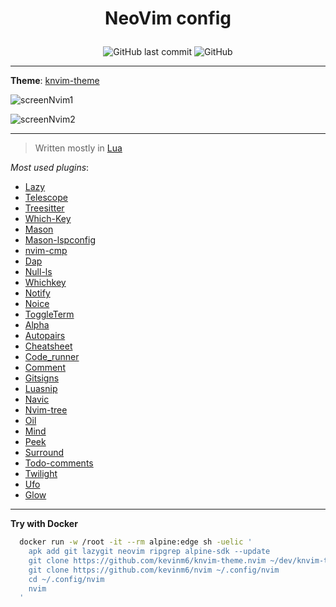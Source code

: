 # <p align="center">NeoVim config</p>

<p align="center">
<img alt="GitHub last commit" src="https://img.shields.io/github/last-commit/kevinm6/nvim?style=for-the-badge">
<img alt="GitHub" src="https://img.shields.io/github/license/kevinm6/nvim?style=for-the-badge">
</p>

---

**Theme**: [knvim-theme](https://github.com/kevinm6/knvim-theme.nvim)

![screenNvim1](https://user-images.githubusercontent.com/72861758/210419269-658f8659-9a7b-422b-b1cb-b6afcc67aa07.png)

![screenNvim2](https://user-images.githubusercontent.com/72861758/210419286-5784a479-729d-4e9a-8ccd-460704b28b9e.png)

---

> Written mostly in [Lua](https://www.lua.org/)

*Most used plugins*:

  + [Lazy](https://github.com/folke/lazy.nvim)
  + [Telescope](https://github.com/nvim-telescope/telescope.nvim)
  + [Treesitter](https://github.com/nvim-treesitter/nvim-treesitter)
  + [Which-Key](https://github.com/folke/which-key.nvim)
  + [Mason](https://github.com/williamboman/mason.nvim)
  + [Mason-lspconfig](https://github.com/williamboman/mason-lspconfig.nvim)
  + [nvim-cmp](https://github.com/hrsh7th/nvim-cmp)
  + [Dap](https://github.com/mfussenegger/nvim-dap)
  + [Null-ls](https://github.com/jose-elias-alvarez/null-ls.nvim)
  + [Whichkey](https://github.com/folke/which-key.nvim)
  + [Notify](https://github.com/rcarriga/nvim-notify)
  + [Noice](https://github.com/folke/noice.nvim)
  + [ToggleTerm](https://github.com/akinsho/toggleterm.nvim)
  + [Alpha](https://github.com/goolord/alpha-nvim)
  + [Autopairs](https://github.com/windwp/nvim-autopairs)
  + [Cheatsheet](https://github.com/Djancyp/cheat-sheet)
  + [Code_runner](https://github.com/CRAG666/code_runner.nvim)
  + [Comment](https://github.com/numToStr/Comment.nvim)
  + [Gitsigns](https://github.com/lewis6991/gitsigns.nvim)
  + [Luasnip](https://github.com/L3MON4D3/LuaSnip)
  + [Navic](https://github.com/SmiteshP/nvim-navic)
  + [Nvim-tree](https://github.com/kyazdani42/nvim-tree.lua)
  + [Oil](https://github.com/stevearc/oil.nvim)
  + [Mind](https://github.com/phaazon/mind.nvim)
  + [Peek](https://github.com/toppair/peek.nvim)
  + [Surround](https://github.com/ur4ltz/surround.nvim)
  + [Todo-comments](https://github.com/folke/todo-comments.nvim)
  + [Twilight](https://github.com/folke/twilight.nvim)
  + [Ufo](https://github.com/kevinhwang91/nvim-ufo)
  + [Glow](https://github.com/ellisonleao/glow.nvim)

---

**Try with Docker**

```bash
  docker run -w /root -it --rm alpine:edge sh -uelic '
    apk add git lazygit neovim ripgrep alpine-sdk --update
    git clone https://github.com/kevinm6/knvim-theme.nvim ~/dev/knvim-theme.nvim
    git clone https://github.com/kevinm6/nvim ~/.config/nvim
    cd ~/.config/nvim
    nvim
  '
```





